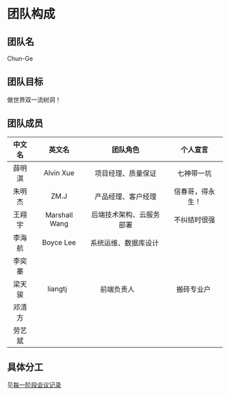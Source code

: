 # 团队构成

## 团队名

Chun-Ge

## 团队目标

做世界双一流树洞！

## 团队成员

| 中文名 |  英文名   |      团队角色      |  个人宣言  |
| :----: | :-------: | :----------------: | :--------: |
| 薛明淇 | Alvin Xue | 项目经理、质量保证 | 七神带一坑 |
| 朱明杰 | ZM.J      | 产品经理、客户经理 | 信春哥，得永生！ |
| 王翔宇 | Marshall Wang | 后端技术架构、云服务部署 | 不纠结时很强 |
| 李海航 | Boyce Lee | 系统运维、数据库设计 |            |
| 李奕蓁 |           |                    |            |
| 梁天骏 | liangtj   | 前端负责人          | 搬砖专业户  |
| 邓清方 |           |                    |            |
| 劳艺斌 |           |                    |            |

## 具体分工

见[每一阶段会议记录](../meeting-mind-graphs)
